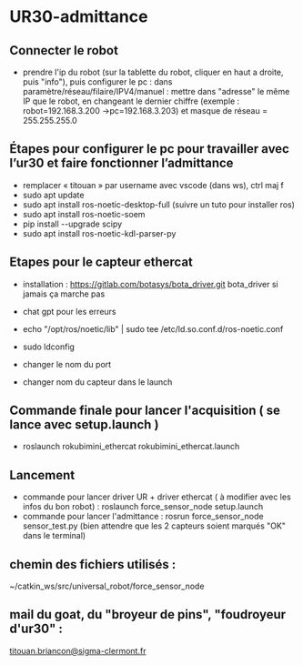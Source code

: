 # UR30-admittance

## Connecter le robot
- prendre l'ip du robot (sur la tablette du robot, cliquer en haut a droite, puis "info"), puis configurer le pc : dans paramètre/réseau/filaire/IPV4/manuel : mettre dans "adresse" le même IP que le robot, en changeant le dernier chiffre (exemple : robot=192.168.3.200 ->pc=192.168.3.203) et masque de réseau = 255.255.255.0

## Étapes pour configurer le pc pour travailler avec l’ur30 et faire fonctionner l’admittance 

- remplacer « titouan » par username avec vscode (dans ws), ctrl maj f
- sudo apt update
- sudo apt install ros-noetic-desktop-full (suivre un tuto pour installer ros)
- sudo apt install ros-noetic-soem      
- pip install --upgrade scipy
- sudo apt install ros-noetic-kdl-parser-py


## Etapes pour le capteur ethercat
    

- installation : https://gitlab.com/botasys/bota_driver.git bota_driver si jamais ça marche pas
- chat gpt pour les erreurs 

- echo "/opt/ros/noetic/lib" | sudo tee /etc/ld.so.conf.d/ros-noetic.conf
- sudo ldconfig 


- changer le nom du port 
- changer nom du capteur dans le launch 
## Commande finale pour lancer l'acquisition ( se lance avec setup.launch )
- roslaunch rokubimini_ethercat rokubimini_ethercat.launch

## Lancement

- commande pour lancer driver UR + driver ethercat ( à modifier avec les infos du bon robot) : roslaunch force_sensor_node setup.launch
- commande pour lancer l'admittance : rosrun force_sensor_node sensor_test.py (bien attendre que les 2 capteurs soient marqués "OK" dans le terminal)


## chemin des fichiers utilisés :
~/catkin_ws/src/universal_robot/force_sensor_node

## mail du goat, du "broyeur de pins", "foudroyeur d'ur30" :
titouan.briancon@sigma-clermont.fr
